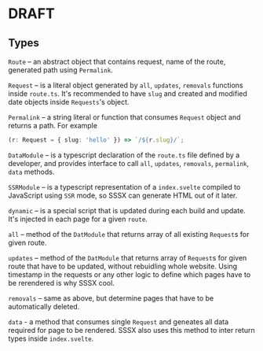# DRAFT

## Types

`Route` – an abstract object that contains request, name of the route, generated path using `Permalink`.

`Request` – is a literal object generated by `all`, `updates`, `removals` functions inside `route.ts`. It's recommended to have `slug` and created and modified date objects inside `Requests`'s object.

`Permalink` – a string literal or function that consumes `Request` object and returns a path. For example

```typescript
(r: Request = { slug: 'hello' }) => `/${r.slug}/`;
```

`DataModule` – is a typescript declaration of the `route.ts` file defined by a developer, and provides interface to call `all`, `updates`, `removals`, `permalink`, `data` methods.

`SSRModule` – is a typescript representation of a `index.svelte` compiled to JavaScript using `SSR` mode, so SSSX can generate HTML out of it later.

`dynamic` – is a special script that is updated during each build and update. It's injected in each page for a given `route`.

`all` – method of the `DatModule` that returns array of all existing `Request`s for given route.

`updates` – method of the `DatModule` that returns array of `Request`s for given route that have to be updated, without rebuidling whole website. Using timestamp in the requests or any other logic to define which pages have to be rerendered is why SSSX cool.

`removals` – same as above, but determine pages that have to be automatically deleted.

`data` - a method that consumes single `Request` and geneates all data required for page to be rendered. SSSX also uses this method to inter return types inside `index.svelte`.
